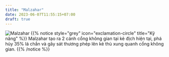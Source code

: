 ```yaml
---
title: "Malzahar"
date: 2023-06-07T11:55:15+07:00
draft: true
---
```

![Malzahar](https://storage.googleapis.com/www.publish.nocodesites.co.uk/prod/2542/files/854dee35f57a1d052489d2854690a32ed01264b3d6f06079e9d09769487d30827deee4fbeea431896596ad9199b250f1a47174a0255686957e896e085c8f03b8.png)
{{% notice style="grey" icon="exclamation-circle" title="Kỹ năng" %}}
Malzahar tạo ra 2 cánh cổng không gian tại kẻ địch hiện tại, phá hủy 35% lá chắn và gây sát thương phép lên kẻ thù xung quanh cổng không gian.
{{% /notice %}}